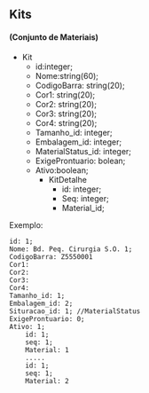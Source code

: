 ## Kits 
#### (Conjunto de Materiais)
 - Kit
    - id:integer;
    - Nome:string(60);
    - CodigoBarra: string(20);
    - Cor1: string(20);
    - Cor2: string(20);
    - Cor3: string(20);
    - Cor4: string(20);
    - Tamanho_id: integer;
    - Embalagem_id: integer;
    - MaterialStatus_id: integer;
    - ExigeProntuario: bolean;
    - Ativo:boolean;
         - KitDetalhe
            - id: integer;
            - Seq: integer;
            - Material_id;

Exemplo:

    id: 1;
    Nome: Bd. Peq. Cirurgia S.O. 1;
    CodigoBarra: Z5550001
    Cor1: 
    Cor2:
    Cor3:
    Cor4:
    Tamanho_id: 1;
    Embalagem_id: 2;
    Situracao_id: 1; //MaterialStatus
    ExigeProntuario: 0;
    Ativo: 1;
        id: 1;
        seq: 1;
        Material: 1
        .....
        id: 1;
        seq: 1;
        Material: 2